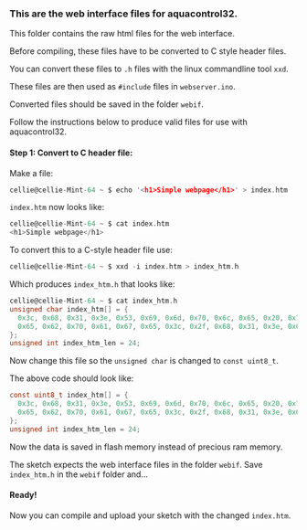 ### This are the web interface files for aquacontrol32.

This folder contains the raw html files for the web interface.

Before compiling, these files have to be converted to C style header files.

You can convert these files to `.h` files with the linux commandline tool `xxd`.

These files are then used as `#include` files in `webserver.ino`.

Converted files should be saved in the folder `webif`.

Follow the instructions below to produce valid files for use with aquacontrol32.


#### Step 1: Convert to C header file:

Make a file:
```c
cellie@cellie-Mint-64 ~ $ echo '<h1>Simple webpage</h1>' > index.htm
```
`index.htm` now looks like:

```c
cellie@cellie-Mint-64 ~ $ cat index.htm
<h1>Simple webpage</h1>
```
To convert this to a C-style header file use:
```c
cellie@cellie-Mint-64 ~ $ xxd -i index.htm > index_htm.h
```
Which produces `index_htm.h` that looks like:
```c
cellie@cellie-Mint-64 ~ $ cat index_htm.h
unsigned char index_htm[] = {
  0x3c, 0x68, 0x31, 0x3e, 0x53, 0x69, 0x6d, 0x70, 0x6c, 0x65, 0x20, 0x77,
  0x65, 0x62, 0x70, 0x61, 0x67, 0x65, 0x3c, 0x2f, 0x68, 0x31, 0x3e, 0x0a
};
unsigned int index_htm_len = 24;
```
Now change this file so the `unsigned char` is changed to `const uint8_t`.

The above code should look like:
```c
const uint8_t index_htm[] = {
  0x3c, 0x68, 0x31, 0x3e, 0x53, 0x69, 0x6d, 0x70, 0x6c, 0x65, 0x20, 0x77,
  0x65, 0x62, 0x70, 0x61, 0x67, 0x65, 0x3c, 0x2f, 0x68, 0x31, 0x3e, 0x0a
};
unsigned int index_htm_len = 24;
```
Now the data is saved in flash memory instead of precious ram memory.

The sketch expects the web interface files in the folder `webif`.
Save `index_htm.h` in the `webif` folder and...

#### Ready!

Now you can compile and upload your sketch with the changed `index.htm`.

